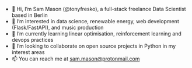 - 👋 Hi, I’m Sam Mason (@tonyfresko), a full-stack freelance Data Scientist based in Berlin
- 👀 I’m interested in data science, renewable energy, web development (Flask/FastAPI), and music production
- 🌱 I’m currently learning linear optimisation, reinforcement learning and devops practices
- 💞️ I’m looking to collaborate on open source projects in Python in my interest areas
- 📫 You can reach me at sam.mason@protonmail.com

<!---
tonyfresko/tonyfresko is a ✨ special ✨ repository because its `README.md` (this file) appears on your GitHub profile.
You can click the Preview link to take a look at your changes.
--->
